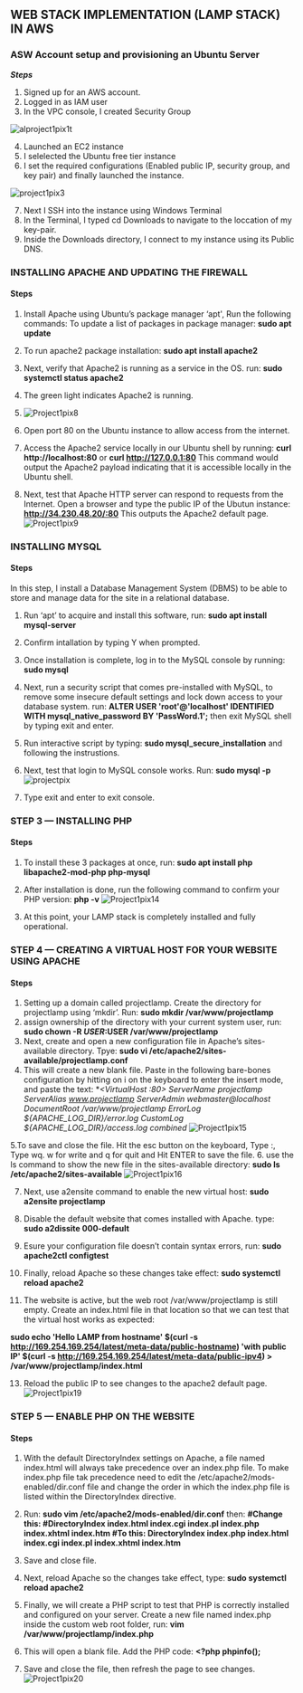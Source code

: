 ## WEB STACK IMPLEMENTATION (LAMP STACK) IN AWS

### ASW Account setup and provisioning an Ubuntu Server
***Steps***
1. Signed up for an AWS account.
2. Logged in as IAM user
3. In the VPC console, I created Security Group

![alproject1pix1t](sg-inbound.png)

4. Launched an EC2 instance
5. I selelected the Ubuntu free tier instance
6. I set the required configurations (Enabled public IP, security group, and key pair) and finally launched the instance.

![project1pix3](awshome.png)


7. Next I SSH into the instance using Windows Terminal
8. In the Terminal, I typed cd Downloads to navigate to the loccation of my key-pair.
9. Inside the Downloads directory, I connect to my instance using its Public DNS.




### INSTALLING APACHE AND UPDATING THE FIREWALL
#### Steps

1. Install Apache using Ubuntu’s package manager ‘apt', Run the following commands: To update a list of packages in package manager: **sudo apt update**


2. To run apache2 package installation:
**sudo apt install apache2**
3. Next, verify that Apache2 is running as a service in the OS. run:
**sudo systemctl status apache2**
4. The green light indicates Apache2 is running.
5. ![Project1pix8](apache.png)

6. Open port 80 on the Ubuntu instance to allow access from the internet.
7. Access the Apache2 service locally in our Ubuntu shell by running: 
**curl http://localhost:80** or **curl http://127.0.0.1:80** This command would output the Apache2 payload indicating that it is accessible locally in the Ubuntu shell.
8. Next, test that Apache HTTP server can respond to requests from the Internet. Open a browser and type the public IP of the Ubutun instance: **http://34.230.48.20/:80** This outputs the Apache2 default page.
![Project1pix9](apache2.png)

### INSTALLING MYSQL
#### Steps
In this step, I install a Database Management System (DBMS) to be able to store and manage data for the site in a relational database.
1. Run ‘apt’ to acquire and install this software, run: **sudo apt install mysql-server**
2. Confirm intallation by typing Y when prompted.
3. Once installation is complete, log in to the MySQL console by running: **sudo mysql**

4. Next, run a security script that comes pre-installed with MySQL, to remove some insecure default settings and lock down access to your database system. run: 
**ALTER USER 'root'@'localhost' IDENTIFIED WITH mysql_native_password BY 'PassWord.1';** then exit MySQL shell by typing exit and enter.
5. Run interactive script by typing: **sudo mysql_secure_installation** and following the instrustions.
6. Next, test that login to MySQL console works. Run: **sudo mysql -p** 
![projectpix](mysql2.png)

7. Type exit and enter to exit console.

### STEP 3 — INSTALLING PHP
#### Steps
1. To install these 3 packages at once, run:
**sudo apt install php libapache2-mod-php php-mysql**


2. After installation is done, run the following command to confirm your PHP version: **php -v**
![Project1pix14](php.png)

4. At this point, your LAMP stack is completely installed and fully operational.

### STEP 4 — CREATING A VIRTUAL HOST FOR YOUR WEBSITE USING APACHE
#### Steps
1. Setting up a domain called projectlamp. Create the directory for projectlamp using ‘mkdir’. Run: **sudo mkdir /var/www/projectlamp**
2. assign ownership of the directory with your current system user, run: **sudo chown -R $USER:$USER /var/www/projectlamp**
3. Next, create and open a new configuration file in Apache’s sites-available directory. Tpye: **sudo vi /etc/apache2/sites-available/projectlamp.conf**
4. This will create a new blank file. Paste in the following bare-bones configuration by hitting on i on the keyboard to enter the insert mode, and paste the text:
**<VirtualHost *:80>
    ServerName projectlamp
    ServerAlias www.projectlamp 
    ServerAdmin webmaster@localhost
    DocumentRoot /var/www/projectlamp
    ErrorLog ${APACHE_LOG_DIR}/error.log
    CustomLog ${APACHE_LOG_DIR}/access.log combined
  </VirtualHost>**
  ![Project1pix15](php3.png)
  
  5.To save and close the file. Hit the esc button on the keyboard, Type :, Type wq. w for write and q for quit and Hit ENTER to save the file.
  6. use the ls command to show the new file in the sites-available directory: **sudo ls /etc/apache2/sites-available**
  ![Project1pix16](php2.png)
  
  7. Next, use a2ensite command to enable the new virtual host: **sudo a2ensite projectlamp**
  8. Disable the default website that comes installed with Apache. type: **sudo a2dissite 000-default**
  9. Esure your configuration file doesn’t contain syntax errors, run: **sudo apache2ctl configtest**
  10. Finally, reload Apache so these changes take effect: **sudo systemctl reload apache2**
 
  
  12. The website is active, but the web root /var/www/projectlamp is still empty. Create an index.html file in that location so that we can test that the virtual host works as expected:

**sudo echo 'Hello LAMP from hostname' $(curl -s http://169.254.169.254/latest/meta-data/public-hostname) 'with public IP' $(curl -s http://169.254.169.254/latest/meta-data/public-ipv4) > /var/www/projectlamp/index.html**


13. Reload the public IP to see changes to the apache2 default page.
![Project1pix19](apachee3.png)

### STEP 5 — ENABLE PHP ON THE WEBSITE
#### Steps
1. With the default DirectoryIndex settings on Apache, a file named index.html will always take precedence over an index.php file. To make index.php file tak precedence need to edit the /etc/apache2/mods-enabled/dir.conf file and change the order in which the index.php file is listed within the DirectoryIndex directive.
2. Run: **sudo vim /etc/apache2/mods-enabled/dir.conf** then:
**<IfModule mod_dir.c>
        #Change this:
        #DirectoryIndex index.html index.cgi index.pl index.php index.xhtml index.htm
        #To this:
        DirectoryIndex index.php index.html index.cgi index.pl index.xhtml index.htm
</IfModule>**

4. Save and close file.
5. Next, reload Apache so the changes take effect, type: **sudo systemctl reload apache2**

6. Finally, we will create a PHP script to test that PHP is correctly installed and configured on your server. Create a new file named index.php inside the custom web root folder, run: **vim /var/www/projectlamp/index.php**

7. This will open a blank file. Add the PHP code: 
**<?php
phpinfo();**

8. Save and close the file, then refresh the page to see changes. ![Project1pix20](php4.png)
